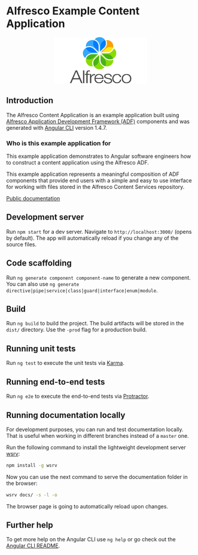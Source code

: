 # Alfresco Example Content Application

<p align="center">
    <img title="Alfresco" width="250px" src="alfresco.png" alt="Alfresco">
</p>

## Introduction

The Alfresco Content Application is an example application built using
[Alfresco Application Development Framework (ADF)](https://github.com/Alfresco/alfresco-ng2-components) components and was generated with [Angular CLI](https://github.com/angular/angular-cli) version 1.4.7.

### Who is this example application for

This example application demonstrates to Angular software engineers
how to construct a content application using the Alfresco ADF.

This example application represents a meaningful composition of ADF components that provide end users
with a simple and easy to use interface for working with files stored in the Alfresco Content Services repository.

[Public documentation](https://alfresco.github.io/alfresco-content-app/)

## Development server

Run `npm start` for a dev server. Navigate to `http://localhost:3000/` (opens by default).
The app will automatically reload if you change any of the source files.

## Code scaffolding

Run `ng generate component component-name` to generate a new component. You can also use `ng generate directive|pipe|service|class|guard|interface|enum|module`.

## Build

Run `ng build` to build the project. The build artifacts will be stored in the `dist/` directory. Use the `-prod` flag for a production build.

## Running unit tests

Run `ng test` to execute the unit tests via [Karma](https://karma-runner.github.io).

## Running end-to-end tests

Run `ng e2e` to execute the end-to-end tests via [Protractor](http://www.protractortest.org/).

## Running documentation locally

For development purposes, you can run and test documentation locally.
That is useful when working in different branches instead of a `master` one.

Run the following command to install the lightweight development server [wsrv](https://denysvuika.gitlab.io/wsrv/#/):

```sh
npm install -g wsrv
```

Now you can use the next command to serve the documentation folder in the browser:

```sh
wsrv docs/ -s -l -o
```

The browser page is going to automatically reload upon changes.

## Further help

To get more help on the Angular CLI use `ng help` or go check out the [Angular CLI README](https://github.com/angular/angular-cli/blob/master/README.md).
